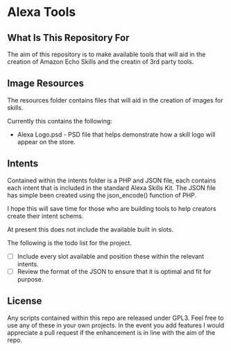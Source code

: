 # Alexa Tools

## What Is This Repository For
The aim of this repository is to make available tools that will aid in the creation of Amazon Echo Skills and
 the creatin of 3rd party tools.
 
## Image Resources

The resources folder contains files that will aid in the creation of images for skills.

Currently this contains the following:

* Alexa Logo.psd - PSD file that helps demonstrate how a skill logo will appear on the store.

## Intents

Contained within the intents folder is a PHP and JSON file, each contains each intent that is included in the
standard Alexa Skills Kit. The JSON file has simple been created using the json_encode() function of PHP.

I hope this will save time for those who are building tools to help creators create their intent schems.

At present this does not include the available built in slots.

The following is the todo list for the project.

* [ ] Include every slot available and position these within the relevant intents.
* [ ] Review the format of the JSON to ensure that it is optimal and fit for purpose.

## License

Any scripts contained within this repo are released under GPL3. Feel free to use any of these in your own
 projects. In the event you add features I would appreciate a pull request if the enhancement is in line 
 with the aim of the repo.
